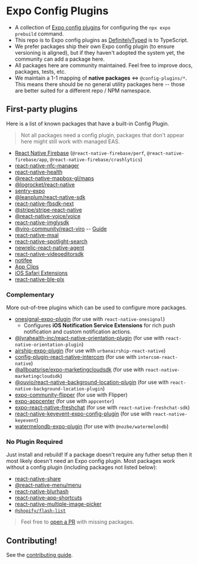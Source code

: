 # Expo Config Plugins

- A collection of [Expo config plugins](https://docs.expo.dev/guides/config-plugins/) for configuring the `npx expo prebuild` command.
- This repo is to Expo config plugins as [DefinitelyTyped](https://github.com/DefinitelyTyped/DefinitelyTyped) is to TypeScript.
- We prefer packages ship their own Expo config plugin (to ensure versioning is aligned), but if they haven't adopted the system yet, the community can add a package here.
- All packages here are community maintained. Feel free to improve docs, packages, tests, etc.
- We maintain a 1-1 mapping of **native packages** ⇔ `@config-plugins/*`. This means there should be no general utility packages here -- those are better suited for a different repo / NPM namespace.

## First-party plugins

Here is a list of known packages that have a built-in Config Plugin.

> Not all packages need a config plugin, packages that don't appear here might still work with managed EAS.

- [React Native Firebase](https://rnfirebase.io/) (`@react-native-firebase/perf`, `@react-native-firebase/app`, `@react-native-firebase/crashlytics`)
- [react-native-nfc-manager](https://github.com/revtel/react-native-nfc-manager)
- [react-native-health](https://github.com/agencyenterprise/react-native-health)
- [@react-native-mapbox-gl/maps](https://github.com/rnmapbox/maps)
- [@logrocket/react-native](https://www.npmjs.com/package/@logrocket/react-native)
- [sentry-expo](https://www.npmjs.com/package/sentry-expo)
- [@leanplum/react-native-sdk](https://github.com/Leanplum/Leanplum-ReactNative-SDK#readme)
- [react-native-fbsdk-next](https://www.npmjs.com/package/react-native-fbsdk-next)
- [@stripe/stripe-react-native](https://www.npmjs.com/package/@stripe/stripe-react-native)
- [@react-native-voice/voice](https://www.npmjs.com/package/@react-native-voice/voice)
- [react-native-imglysdk](https://www.npmjs.com/package/react-native-imglysdk)
- [@viro-community/react-viro](https://github.com/virocommunity/viro) -- [Guide](https://viro-community.readme.io/docs/integrating-with-expo)
- [react-native-msal](https://www.npmjs.com/package/react-native-msal)
- [react-native-spotlight-search](https://www.npmjs.com/package/react-native-spotlight-search)
- [newrelic-react-native-agent](https://www.npmjs.com/package/newrelic-react-native-agent)
- [react-native-videoeditorsdk](https://www.npmjs.com/package/react-native-videoeditorsdk)
- [notifee](https://notifee.app/)
- [App Clips](https://github.com/bndkt/react-native-app-clip/)
- [iOS Safari Extensions](https://github.com/andrew-levy/react-native-safari-extension/)
- [react-native-ble-plx](https://github.com/dotintent/react-native-ble-plx)

### Complementary

More out-of-tree plugins which can be used to configure more packages.

- [onesignal-expo-plugin](https://github.com/OneSignal/onesignal-expo-plugin) (for use with `react-native-onesignal`)
  - Configures **iOS Notification Service Extensions** for rich push notification and custom notification actions.
- [@lyrahealth-inc/react-native-orientation-plugin](https://www.npmjs.com/package/@lyrahealth-inc/react-native-orientation-plugin) (for use with `react-native-orientation-plugin`)
- [airship-expo-plugin](https://www.npmjs.com/package/airship-expo-plugin) (for use with `urbanairship-react-native`)
- [config-plugin-react-native-intercom](https://www.npmjs.com/package/config-plugin-react-native-intercom) (for use with `intercom-react-native`)
- [@allboatsrise/expo-marketingcloudsdk](https://www.npmjs.com/package/@allboatsrise/expo-marketingcloudsdk) (for use with `react-native-marketingcloudsdk`)
- [@ouvio/react-native-background-location-plugin](https://www.npmjs.com/package/@ouvio/react-native-background-location-plugin) (for use with `react-native-background-location-plugin`)
- [expo-community-flipper](https://www.npmjs.com/package/expo-community-flipper) (for use with Flipper)
- [expo-appcenter](https://www.npmjs.com/package/expo-appcenter) (for use with `appcenter`)
- [expo-react-native-freshchat](https://www.npmjs.com/package/expo-react-native-freshchat) (for use with `react-native-freshchat-sdk`)
- [react-native-keyevent-expo-config-plugin](https://github.com/chronsyn/react-native-keyevent-expo-config-plugin) (for use with `react-native-keyevent`)
- [watermelondb-expo-plugin](https://github.com/morrowdigital/watermelondb-expo-plugin) (for use with `@nozbe/watermelondb`)

### No Plugin Required

Just install and rebuild! If a package doesn't require any futher setup then it most likely doesn't need an Expo config plugin. Most packages work without a config plugin (including packages not listed below):

- [react-native-share](https://github.com/react-native-share/react-native-share)
- [@react-native-menu/menu](https://github.com/react-native-menu/menu)
- [react-native-blurhash](https://github.com/mrousavy/react-native-blurhash)
- [react-native-app-shortcuts](https://github.com/lokyoung/react-native-app-shortcuts)
- [react-native-multiple-image-picker](https://github.com/baronha/react-native-multiple-image-picker)
- [`@shopify/flash-list`](https://github.com/Shopify/flash-list)

> Feel free to [open a PR](https://github.com/expo/config-plugins/edit/main/README.md) with missing packages.

## Contributing!

See the [contributing guide](/CONTRIBUTING.md).
